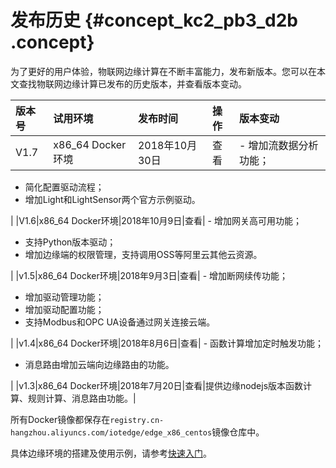 # 发布历史 {#concept_kc2_pb3_d2b .concept}

为了更好的用户体验，物联网边缘计算在不断丰富能力，发布新版本。您可以在本文查找物联网边缘计算已发布的历史版本，并查看版本变动。

|版本号|试用环境|发布时间|操作|版本变动|
|:--|:---|:---|:-|:---|
|V1.7|x86\_64 Docker环境|2018年10月30日|查看| -   增加流数据分析功能；
-   简化配置驱动流程；
-   增加Light和LightSensor两个官方示例驱动。

 |
|V1.6|x86\_64 Docker环境|2018年10月9日|查看| -   增加网关高可用功能；
-   支持Python版本驱动；
-   增加边缘端的权限管理，支持调用OSS等阿里云其他云资源。

 |
|v1.5|x86\_64 Docker环境|2018年9月3日|查看| -   增加断网续传功能；
-   增加驱动管理功能；
-   增加驱动配置功能；
-   支持Modbus和OPC UA设备通过网关连接云端。

 |
|v1.4|x86\_64 Docker环境|2018年8月6日|查看| -   函数计算增加定时触发功能；
-   消息路由增加云端向边缘路由的功能。

 |
|v1.3|x86\_64 Docker环境|2018年7月20日|查看|提供边缘nodejs版本函数计算、规则计算、消息路由功能。|

所有Docker镜像都保存在`registry.cn-hangzhou.aliyuncs.com/iotedge/edge_x86_centos`镜像仓库中。

具体边缘环境的搭建及使用示例，请参考[快速入门](../../../../cn.zh-CN/快速入门/搭建边缘环境.md#)。


